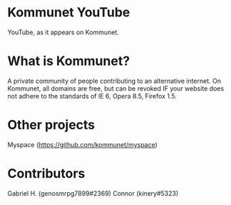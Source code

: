 # Kommunet YouTube
YouTube, as it appears on Kommunet.

# What is Kommunet?
A private community of people contributing to an alternative internet.
On Kommunet, all domains are free, but can be revoked IF your website does not adhere to the standards of IE 6, Opera 8.5, Firefox 1.5.

# Other projects
Myspace (https://github.com/kommunet/myspace)

# Contributors
Gabriel H. (genosmrpg7899#2369)
Connor (kinery#5323)
